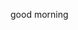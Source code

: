 good morning
<!-- [![samir's github stats](https://github-readme-stats.vercel.app/api?username=samirdigital&layout=compact&show_icons=true&theme=dark)](https://github.com/samirdigital/github-readme-stats)

[![samir's github stats](https://github-readme-stats.vercel.app/api/top-langs/?username=samirdigital&layout=compact&theme=dark)](https://github.com/samirdigital/github-readme-stats)
-->
